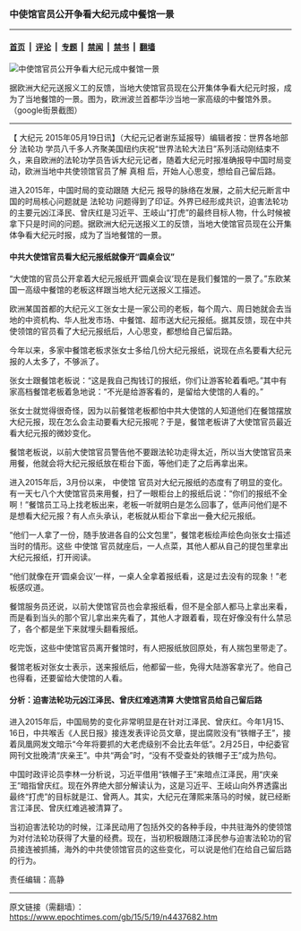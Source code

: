 ### 中使馆官员公开争看大纪元成中餐馆一景

---

#### [首页](../../../..?n4437682) &nbsp;|&nbsp; [评论](../../../../../epoch-comment?n4437682) &nbsp;|&nbsp; [专题](../../../../../epoch-special?n4437682) &nbsp;|&nbsp; [禁闻](../../../../../epoch-news?n4437682) &nbsp;|&nbsp; [禁书](../../../../../books?n4437682) &nbsp;|&nbsp; [翻墙](https://github.com/gfw-breaker/nogfw/blob/master/README.md?n4437682)


<div><img alt="中使馆官员公开争看大纪元成中餐馆一景" class="attachment-djy_600_400 size-djy_600_400 wp-post-image" src="https://i.epochtimes.com/assets/uploads/2015/05/1505181312282320-600x400.jpg"/>
<div class="caption">
 <p>
  据欧洲大纪元送报义工的反馈，当地大使馆官员现在公开集体争看大纪元时报，成为了当地餐馆的一景。图为，欧洲波兰首都华沙当地一家高级的中餐馆外景。（google街景截图）
 </p>
</div></div><hr/><div class="post_content" id="artbody" itemprop="articleBody">
 <!-- article content begin -->
 <p>
  【
  <ok href="https://www.epochtimes.com/gb/tag/%E5%A4%A7%E7%BA%AA%E5%85%83.html">
   大纪元
  </ok>
  2015年05月19日讯】（大纪元记者谢东延报导）编辑者按：世界各地部分
  <ok href="https://www.epochtimes.com/gb/tag/%E6%B3%95%E8%BD%AE%E5%8A%9F.html">
   法轮功
  </ok>
  学员八千多人齐聚美国纽约庆祝“世界法轮大法日”系列活动刚结束不久，来自欧洲的法轮功学员告诉大纪元记者，随着大纪元时报准确报导中国时局变动，欧洲当地中共使领馆官员了解
  <ok href="https://www.epochtimes.com/gb/tag/%E7%9C%9F%E7%9B%B8.html">
   真相
  </ok>
  后，开始人心思变，想给自己留后路。
 </p>
 <p>
  进入2015年，中国时局的变动跟随
  <ok href="https://www.epochtimes.com/gb/tag/%E5%A4%A7%E7%BA%AA%E5%85%83.html">
   大纪元
  </ok>
  报导的脉络在发展，之前大纪元断言中国的时局核心问题就是
  <ok href="https://www.epochtimes.com/gb/tag/%E6%B3%95%E8%BD%AE%E5%8A%9F.html">
   法轮功
  </ok>
  问题得到了印证。外界已经形成共识，迫害法轮功的主要元凶江泽民、曾庆红是习近平、王岐山“打虎”的最终目标人物，什么时候被拿下只是时间的问题。据欧洲大纪元送报义工的反馈，当地大使馆官员现在公开集体争看大纪元时报，成为了当地餐馆的一景。
 </p>
 <p>
  <h4>
   中共大使馆官员看大纪元报纸就像开“圆桌会议”
  </h4>
  <p>
   “大使馆的官员公开拿着大纪元报纸开‘圆桌会议’现在是我们餐馆的一景了。”东欧某国一高级中餐馆的老板这样跟当地大纪元送报义工描述。
  </p>
  <p>
   欧洲某国首都的大纪元义工张女士是一家公司的老板，每个周六、周日她就会去当地的中资机构、华人批发市场、中餐馆、超市送大纪元报纸。据其反馈，现在中共使领馆的官员看了大纪元报纸后，人心思变，都想给自己留后路。
  </p>
  <p>
   今年以来，多家中餐馆老板求张女士多给几份大纪元报纸，说现在点名要看大纪元报的人太多了，不够派了。
  </p>
  <p>
   张女士跟餐馆老板说：“这是我自己掏钱订的报纸，你们让游客轮着看吧。”其中有家高档餐馆老板着急地说：“不光是给游客看的，是留给大使馆的人看的。”
  </p>
  <p>
   张女士就觉得很奇怪，因为以前餐馆老板都怕中共大使馆的人知道他们在餐馆摆放大纪元报，现在怎么会主动要看大纪元报呢？于是，餐馆老板讲了大使馆官员最近看大纪元报的微妙变化。
  </p>
  <p>
   餐馆老板说，以前大使馆官员警告他不要跟法轮功走得太近，所以当大使馆官员来用餐，他就会将大纪元报纸放在柜台下面，等他们走了之后再拿出来。
  </p>
  <p>
   进入2015年后，3月份以来，
   <ok href="https://www.epochtimes.com/gb/tag/%E4%B8%AD%E4%BD%BF%E9%A6%86.html">
    中使馆
   </ok>
   官员对大纪元报纸的态度有了明显的变化。有一天七八个大使馆官员来用餐，扫了一眼柜台上的报纸后说：“你们的报纸不全啊！”餐馆员工马上找老板出来，老板一听就明白是怎么回事了，低声问他们是不是想看大纪元报？有人点头承认，老板就从柜台下拿出一叠大纪元报纸。
  </p>
  <p>
   “他们一人拿了一份，随手放进各自的公文包里”，餐馆老板绘声绘色向张女士描述当时的情形。这些
   <ok href="https://www.epochtimes.com/gb/tag/%E4%B8%AD%E4%BD%BF%E9%A6%86.html">
    中使馆
   </ok>
   官员就座后，一人点菜，其他人都从自己的提包里拿出大纪元报纸，打开阅读。
  </p>
  <p>
   “他们就像在开‘圆桌会议’一样，一桌人全拿着报纸看，这是过去没有的现象！”老板感叹道。
  </p>
  <p>
   餐馆服务员还说，以前大使馆官员也会拿报纸看，但不是全部人都马上拿出来看，而是看到当头的那个官儿拿出来先看了，其他人才跟着看，现在好像没有什么禁忌了，各个都是坐下来就埋头翻看报纸。
  </p>
  <p>
   吃完饭，这些中使馆官员离开餐馆时，有人把报纸放回原处，有人揣包里带走了。
  </p>
  <p>
   餐馆老板对张女士表示，送来报纸后，他都留一些，免得大陆游客拿光了。他自己也得看，还要留给大使馆的人看。
  </p>
  <p>
   <h4>
    分析：迫害法轮功元凶江泽民、曾庆红难逃清算 大使馆官员给自己留后路
   </h4>
   <p>
    进入2015年后，中国局势的变化非常明显是在针对江泽民、曾庆红。今年1月15、16日，中共喉舌《人民日报》接连发表评论员文章，提出腐败没有“铁帽子王”，接着凤凰网发文暗示“今年将要抓的大老虎级别不会比去年低”。2月25日，中纪委官网刊文批晚清“庆亲王”。中共“两会”时，“没有不受查处的铁帽子王”成为热句。
   </p>
   <p>
    中国时政评论员李林一分析说，习近平借用“铁帽子王”来暗点江泽民，用“庆亲王”暗指曾庆红。现在外界绝大部分解读认为，这是习近平、王岐山向外界透露出最终“打虎”的目标就是江、曾两人。其实，大纪元在薄熙来落马的时候，就已经断言江泽民、曾庆红难逃被清算了。
   </p>
   <p>
    当初迫害法轮功的时候，江泽民动用了包括外交的各种手段，中共驻海外的使领馆为对付法轮功获得了大量的经费。现在，当初积极跟随江泽民参与迫害法轮功的官员接连被抓捕，海外的中共使领馆官员的这些变化，可以说是他们在给自己留后路的行为。
   </p>
   <p>
    责任编辑：高静
   </p>
   <p>
    <!-- article content end -->
    <div id="below_article_ad">
    </div>
   </p>
  </p>
 </p>
</div>


---

原文链接（需翻墙）：https://www.epochtimes.com/gb/15/5/19/n4437682.htm